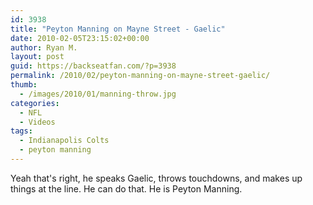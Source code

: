 ```yaml
---
id: 3938
title: "Peyton Manning on Mayne Street - Gaelic"
date: 2010-02-05T23:15:02+00:00
author: Ryan M.
layout: post
guid: https://backseatfan.com/?p=3938
permalink: /2010/02/peyton-manning-on-mayne-street-gaelic/
thumb:
  - /images/2010/01/manning-throw.jpg
categories:
  - NFL
  - Videos
tags:
  - Indianapolis Colts
  - peyton manning
---
```


<div class="entry">
  <p>
  </p>

  <p>
    Yeah that's right, he speaks Gaelic, throws touchdowns, and makes up things at the line. He can do that. He is Peyton Manning.
  </p>
</div>
